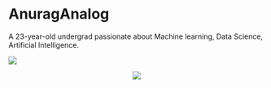 # AnuragAnalog

A 23-year-old undergrad passionate about Machine learning, Data Science, Artificial Intelligence.

<img src="https://github-readme-stats.vercel.app/api?username=AnuragAnalog&show_icons=true&theme=radical&count_private=true">
<p align='center'><img src='https://visitor-badge.laobi.icu/badge?page_id=AnuragAnalog'></p>